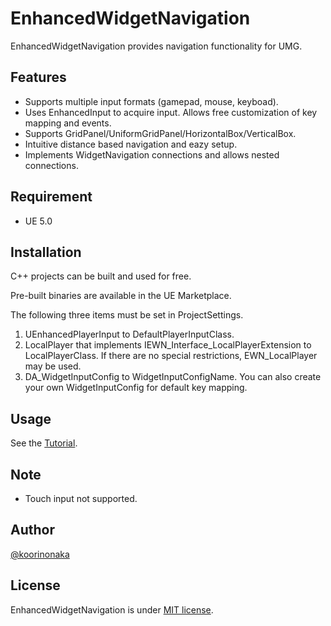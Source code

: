 # EnhancedWidgetNavigation
EnhancedWidgetNavigation provides navigation functionality for UMG.

## Features
- Supports multiple input formats (gamepad, mouse, keyboad).
- Uses EnhancedInput to acquire input. Allows free customization of key mapping and events.
- Supports GridPanel/UniformGridPanel/HorizontalBox/VerticalBox.
- Intuitive distance based navigation and eazy setup.
- Implements WidgetNavigation connections and allows nested connections.

## Requirement
- UE 5.0

## Installation
C++ projects can be built and used for free.

Pre-built binaries are available in the UE Marketplace.

The following three items must be set in ProjectSettings.
1. UEnhancedPlayerInput to DefaultPlayerInputClass.
2. LocalPlayer that implements IEWN_Interface_LocalPlayerExtension to LocalPlayerClass. If there are no special restrictions, EWN_LocalPlayer may be used.
3. DA_WidgetInputConfig to WidgetInputConfigName. You can also create your own WidgetInputConfig for default key mapping.

## Usage
See the [Tutorial](Documentation/Tutorial.md).

## Note
- Touch input not supported.

## Author
[@koorinonaka](https://twitter.com/koorinonaka)

## License
EnhancedWidgetNavigation is under [MIT license](https://en.wikipedia.org/wiki/MIT_License).
